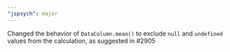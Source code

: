 ```yaml
---
"jspsych": major
---
```


Changed the behavior of `DataColumn.mean()` to exclude `null` and `undefined` values from the calculation, as suggested in #2905
